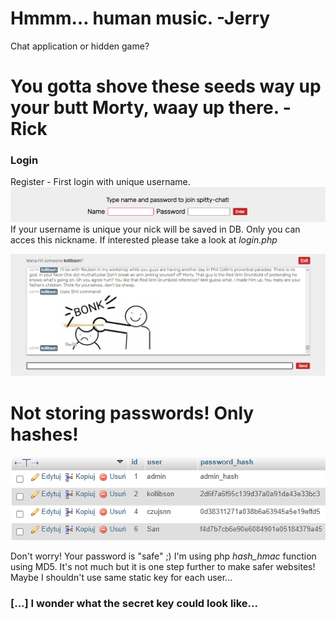 # Hmmm… human music. -Jerry
Chat application or hidden game?

# You gotta shove these seeds way up your butt Morty, waay up there. -Rick

### Login
Register - First login with unique username.
![Login](assets/images/login.png)
If your username is unique your nick will be saved in DB. Only you can acces this nickname.
If interested please take a look at _login.php_

![Chat itself](assets/images/chat.png)

# Not storing passwords! Only hashes!
![Hashes](assets/images/pass_hash.png)  

Don't worry! Your password is "safe" ;)
I'm using php _hash_hmac_ function using MD5. 
It's not much but it is one step further to make safer websites! Maybe I shouldn't use same static key for each user...

### [...] I wonder what the secret key could look like...
